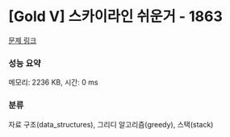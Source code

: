 # [Gold V] 스카이라인 쉬운거 - 1863 

[문제 링크](https://www.acmicpc.net/problem/1863) 

### 성능 요약

메모리: 2236 KB, 시간: 0 ms

### 분류

자료 구조(data_structures), 그리디 알고리즘(greedy), 스택(stack)

